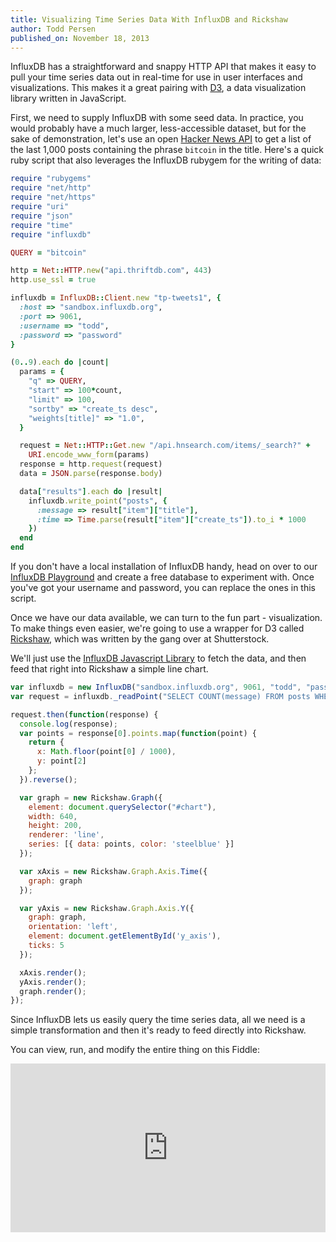 ```yaml
---
title: Visualizing Time Series Data With InfluxDB and Rickshaw
author: Todd Persen
published_on: November 18, 2013
---
```


InfluxDB has a straightforward and snappy HTTP API that makes it easy to
pull your time series data out in real-time for use in user interfaces and
visualizations. This makes it a great pairing with [D3](http://d3js.org),
a data visualization library written in JavaScript.

First, we need to supply InfluxDB with some seed data. In practice, you would
probably have a much larger, less-accessible dataset, but for the sake of
demonstration, let's use an open [Hacker News API](https://www.hnsearch.com/api)
to get a list of the last 1,000 posts containing the phrase `bitcoin` in the
title. Here's a quick ruby script that also leverages the InfluxDB rubygem for
the writing of data:

```ruby
require "rubygems"
require "net/http"
require "net/https"
require "uri"
require "json"
require "time"
require "influxdb"

QUERY = "bitcoin"

http = Net::HTTP.new("api.thriftdb.com", 443)
http.use_ssl = true

influxdb = InfluxDB::Client.new "tp-tweets1", {
  :host => "sandbox.influxdb.org",
  :port => 9061,
  :username => "todd",
  :password => "password"
}

(0..9).each do |count|
  params = {
    "q" => QUERY,
    "start" => 100*count,
    "limit" => 100,
    "sortby" => "create_ts desc",
    "weights[title]" => "1.0",
  }

  request = Net::HTTP::Get.new "/api.hnsearch.com/items/_search?" +
    URI.encode_www_form(params)
  response = http.request(request)
  data = JSON.parse(response.body)

  data["results"].each do |result|
    influxdb.write_point("posts", {
      :message => result["item"]["title"],
      :time => Time.parse(result["item"]["create_ts"]).to_i * 1000
    })
  end
end
```

If you don't have a local installation of InfluxDB handy, head on over
to our [InfluxDB Playground](http://play.influxdb.org) and create a free
database to experiment with. Once you've got your username and password,
you can replace the ones in this script.

Once we have our data available, we can turn to the fun part - visualization.
To make things even easier, we're going to use a wrapper for D3
called [Rickshaw](http://code.shutterstock.com/rickshaw/), which was written
by the gang over at Shutterstock.

We'll just use the [InfluxDB Javascript Library](https://github.com/influxdb/influxdb-js)
to fetch the data, and then feed that right into Rickshaw a simple line chart.

```javascript
var influxdb = new InfluxDB("sandbox.influxdb.org", 9061, "todd", "password", "bitcoin");
var request = influxdb._readPoint("SELECT COUNT(message) FROM posts WHERE time > now() - 365d GROUP BY time(24h);");

request.then(function(response) {
  console.log(response);
  var points = response[0].points.map(function(point) {
    return {
      x: Math.floor(point[0] / 1000),
      y: point[2]
    };
  }).reverse();

  var graph = new Rickshaw.Graph({
    element: document.querySelector("#chart"),
    width: 640,
    height: 200,
    renderer: 'line',
    series: [{ data: points, color: 'steelblue' }]
  });

  var xAxis = new Rickshaw.Graph.Axis.Time({
    graph: graph
  });

  var yAxis = new Rickshaw.Graph.Axis.Y({
    graph: graph,
    orientation: 'left',
    element: document.getElementById('y_axis'),
    ticks: 5
  });

  xAxis.render();
  yAxis.render();
  graph.render();
});
```

Since InfluxDB lets us easily query the time series data, all we need is a simple
transformation and then it's ready to feed directly into Rickshaw.

You can view, run, and modify the entire thing on this Fiddle:

<iframe width="100%" height="270" src="http://jsfiddle.net/toddpersen/46ZRj/8/embedded/result,js,html,css" allowfullscreen="allowfullscreen" frameborder="0"></iframe>
